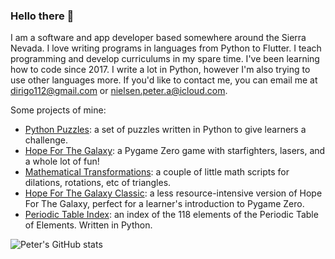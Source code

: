 ### Hello there 👋

I am a software and app developer based somewhere around the Sierra Nevada. I love writing programs in languages from Python to Flutter. I teach programming and develop curriculums in my spare time. I've been learning how to code since 2017. I write a lot in Python, however I'm also trying to use other languages more. If you'd like to contact me, you can email me at [dirigo112@gmail.com](mailto:dirigo112@gmail.com) or [nielsen.peter.a@icloud.com](mailto:nielsen.peter.a@icloud.com).

Some projects of mine:
- [Python Puzzles](https://github.com/peternielsen112/puzzles): a set of puzzles written in Python to give learners a challenge.
- [Hope For The Galaxy](https://github.com/peternielsen112/hopeforthegalaxy): a Pygame Zero game with starfighters, lasers, and a whole lot of fun!
- [Mathematical Transformations](https://github.com/peternielsen112/mathematical-transformations): a couple of little math scripts for dilations, rotations, etc of triangles.
- [Hope For The Galaxy Classic](https://github.com/peternielsen112/hftgclassic): a less resource-intensive version of Hope For The Galaxy, perfect for a learner's introduction to Pygame Zero.
- [Periodic Table Index](https://github.com/peternielsen112/periodictableindex): an index of the 118 elements of the Periodic Table of Elements. Written in Python.

![Peter's GitHub stats](https://github-readme-stats.vercel.app/api?username=peternielsen112&show_icons=true&theme=dark)
